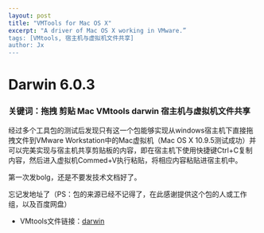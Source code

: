```yaml
---
layout: post
title: "VMTools for Mac OS X"
excerpt: "A driver of Mac OS X working in VMware.”
tags: [VMtools, 宿主机与虚拟机文件共享]
author: Jx
---
```

# Darwin 6.0.3
### 关键词：拖拽 剪贴 Mac VMtools darwin 宿主机与虚拟机文件共享 ###

经过多个工具包的测试后发现只有这一个包能够实现从windows宿主机下直接拖拽文件到VMware Workstation中的Mac虚拟机（Mac OS X 10.9.5测试成功）并可以完美实现与宿主机共享剪贴板的内容，即在宿主机下使用快捷键Ctrl+C复制内容，然后进入虚拟机Commed+V执行粘贴，将相应内容粘贴进宿主机中。

第一次发bolg，还是不要发技术文档好了。

忘记发地址了（PS：包的来源已经不记得了，在此感谢提供这个包的人或工作组，以及百度网盘）

* VMtools文件链接：[darwin](http://pan.baidu.com/s/1pJzAafT "darwin 6.0.3.ios") 
